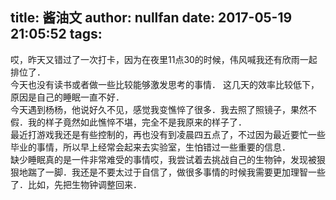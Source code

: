 title: 酱油文
author: nullfan
date: 2017-05-19 21:05:52
tags:
---
哎，昨天又错过了一次打卡，因为在夜里11点30的时候，伟风喊我还有欣雨一起排位了．  
今天也没有读书或者做一些比较能够激发思考的事情．
这几天的效率比较低下，原因是自己的睡眠一直不好．  
今天遇到杨杨，他说好久不见，感觉我变憔悴了很多．我去照了照镜子，果然不假．我的样子竟然如此憔悴不堪，完全不是我原来的样子了．  
最近打游戏我还是有些控制的，再也没有到凌晨四五点了，不过因为最近要忙一些毕业的事情，所以早上经常会起来去实验室，生怕错过一些重要的信息．  
缺少睡眠真的是一件非常难受的事情哎，我尝试着去挑战自己的生物钟，发现被狠狠地踹了一脚．我还是不要太过于自信了，做很多事情的时候我需要更加理智一些了．比如，先把生物钟调整回来．  
